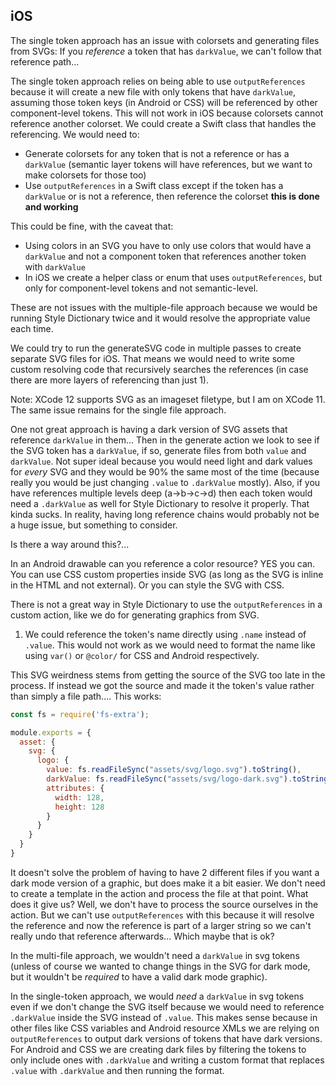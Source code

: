 
## iOS

The single token approach has an issue with colorsets and generating files from SVGs:
If you *reference* a token that has `darkValue`, we can't follow that reference path...

The single token approach relies on being able to use `outputReferences` because it will create a new file with only tokens that have `darkValue`, assuming those token keys (in Android or CSS) will be referenced by other component-level tokens. This will not work in iOS because colorsets cannot reference another colorset. We could create a Swift class that handles the referencing. We would need to:
* Generate colorsets for any token that is not a reference or has a `darkValue` (semantic layer tokens will have references, but we want to make colorsets for those too)
* Use `outputReferences` in a Swift class except if the token has a `darkValue` or is not a reference, then reference the colorset
**this is done and working**


This could be fine, with the caveat that:
* Using colors in an SVG you have to only use colors that would have a `darkValue` and not a component token that references another token with `darkValue` 
* In iOS we create a helper class or enum that uses `outputReferences`, but only for component-level tokens and not semantic-level. 

These are not issues with the multiple-file approach because we would be running Style Dictionary twice and it would resolve the appropriate value each time. 

We could try to run the generateSVG code in multiple passes to create separate SVG files for iOS. That means we would need to write some custom resolving code that recursively searches the references (in case there are more layers of referencing than just 1).

Note: XCode 12 supports SVG as an imageset filetype, but I am on XCode 11. The same issue remains for the single file approach. 

One not great approach is having a dark version of SVG assets that reference `darkValue` in them... Then in the generate action we look to see if the SVG token has a `darkValue`, if so, generate files from both `value` and `darkValue`. Not super ideal because you would need light and dark values for *every* SVG and they would be 90% the same most of the time (because really you would be just changing `.value` to `.darkValue` mostly). Also, if you have references multiple levels deep (a->b->c->d) then each token would need a `.darkValue` as well for Style Dictionary to resolve it properly. That kinda sucks. In reality, having long reference chains would probably not be a huge issue, but something to consider. 

Is there a way around this?...

In an Android drawable can you reference a color resource? YES you can.
You can use CSS custom properties inside SVG (as long as the SVG is inline in the HTML and not external). Or you can style the SVG with CSS. 

There is not a great way in Style Dictionary to use the `outputReferences` in a custom action, like we do for generating graphics from SVG. 
1. We could reference the token's name directly using `.name` instead of `.value`. This would not work as we would need to format the name like using `var()` or `@color/` for CSS and Android respectively. 

This SVG weirdness stems from getting the source of the SVG too late in the process. If instead we got the source and made it the token's value rather than simply a file path.... This works:

```js
const fs = require('fs-extra');

module.exports = {
  asset: {
    svg: {
      logo: {
        value: fs.readFileSync("assets/svg/logo.svg").toString(),
        darkValue: fs.readFileSync("assets/svg/logo-dark.svg").toString(),
        attributes: {
          width: 128,
          height: 128
        }
      }
    }
  }
}
```

It doesn't solve the problem of having to have 2 different files if you want a dark mode version of a graphic, but does make it a bit easier. We don't need to create a template in the action and process the file at that point. What does it give us? Well, we don't have to process the source ourselves in the action. But we can't use `outputReferences` with this because it will resolve the reference and now the reference is part of a larger string so we can't really undo that reference afterwards... Which maybe that is ok?

In the multi-file approach, we wouldn't need a `darkValue` in svg tokens (unless of course we wanted to change things in the SVG for dark mode, but it wouldn't be *required* to have a valid dark mode graphic). 

In the single-token approach, we would *need* a `darkValue` in svg tokens even if we don't change the SVG itself because we would need to reference `.darkValue` inside the SVG instead of `.value`. This makes sense because in other files like CSS variables and Android resource XMLs we are relying on `outputReferences` to output dark versions of tokens that have dark versions. For Android and CSS we are creating dark files by filtering the tokens to only include ones with `.darkValue` and writing a custom format that replaces `.value` with `.darkValue` and then running the format. 